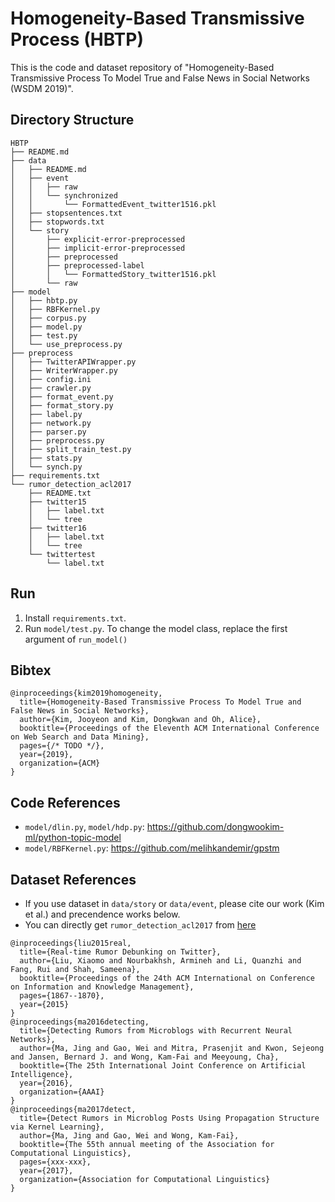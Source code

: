 # Homogeneity-Based Transmissive Process (HBTP)

This is the code and dataset repository of "Homogeneity-Based Transmissive Process To Model True and False News in Social Networks (WSDM 2019)".

## Directory Structure
```
HBTP
├── README.md
├── data
│   ├── README.md
│   ├── event
│   │   ├── raw
│   │   └── synchronized
│   │       └── FormattedEvent_twitter1516.pkl
│   ├── stopsentences.txt
│   ├── stopwords.txt
│   └── story
│       ├── explicit-error-preprocessed
│       ├── implicit-error-preprocessed
│       ├── preprocessed
│       ├── preprocessed-label
│       │   └── FormattedStory_twitter1516.pkl
│       └── raw
├── model
│   ├── hbtp.py
│   ├── RBFKernel.py
│   ├── corpus.py
│   ├── model.py
│   ├── test.py
│   └── use_preprocess.py
├── preprocess
│   ├── TwitterAPIWrapper.py
│   ├── WriterWrapper.py
│   ├── config.ini
│   ├── crawler.py
│   ├── format_event.py
│   ├── format_story.py
│   ├── label.py
│   ├── network.py
│   ├── parser.py
│   ├── preprocess.py
│   ├── split_train_test.py
│   ├── stats.py
│   └── synch.py
├── requirements.txt
└── rumor_detection_acl2017
    ├── README.txt
    ├── twitter15
    │   ├── label.txt
    │   └── tree
    ├── twitter16
    │   ├── label.txt
    │   └── tree
    └── twittertest
        └── label.txt
```

## Run
1. Install `requirements.txt`.
2. Run `model/test.py`. To change the model class, replace the first argument of `run_model()`

## Bibtex
```
@inproceedings{kim2019homogeneity,
  title={Homogeneity-Based Transmissive Process To Model True and False News in Social Networks},
  author={Kim, Jooyeon and Kim, Dongkwan and Oh, Alice},
  booktitle={Proceedings of the Eleventh ACM International Conference on Web Search and Data Mining},
  pages={/* TODO */},
  year={2019},
  organization={ACM}
}
```

## Code References
- `model/dlin.py`, `model/hdp.py`: https://github.com/dongwookim-ml/python-topic-model
- `model/RBFKernel.py`: https://github.com/melihkandemir/gpstm

## Dataset References
- If you use dataset in `data/story` or `data/event`, please cite our work (Kim et al.) and precendence works below.
- You can directly get `rumor_detection_acl2017` from [here](https://github.com/majingCUHK/Rumor_RvNN)

```
@inproceedings{liu2015real,
  title={Real-time Rumor Debunking on Twitter},
  author={Liu, Xiaomo and Nourbakhsh, Armineh and Li, Quanzhi and Fang, Rui and Shah, Sameena},
  booktitle={Proceedings of the 24th ACM International on Conference on Information and Knowledge Management},
  pages={1867--1870},
  year={2015}
}
@inproceedings{ma2016detecting,
  title={Detecting Rumors from Microblogs with Recurrent Neural Networks},
  author={Ma, Jing and Gao, Wei and Mitra, Prasenjit and Kwon, Sejeong and Jansen, Bernard J. and Wong, Kam-Fai and Meeyoung, Cha},
  booktitle={The 25th International Joint Conference on Artificial Intelligence},
  year={2016},
  organization={AAAI}
}
@inproceedings{ma2017detect,
  title={Detect Rumors in Microblog Posts Using Propagation Structure via Kernel Learning},
  author={Ma, Jing and Gao, Wei and Wong, Kam-Fai},
  booktitle={The 55th annual meeting of the Association for Computational Linguistics},
  pages={xxx-xxx},
  year={2017},
  organization={Association for Computational Linguistics}
}
```